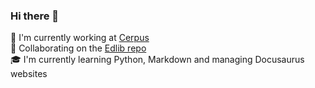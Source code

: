 ### Hi there 👋

<!--
**Kamelon7/Kamelon7** is a ✨ _special_ ✨ repository because its `README.md` (this file) appears on your GitHub profile.

Here are some ideas to get you started:

- 🔭 I’m currently working on ...
- 🌱 I’m currently learning ...
- 👯 I’m looking to collaborate on ...
- 🤔 I’m looking for help with ...
- 💬 Ask me about ...
- 📫 How to reach me: ...
- 😄 Pronouns: ...
- ⚡ Fun fact: ...
-->

💼 I'm currently working at [Cerpus](https://cerpus.com/)  
🙌 Collaborating on the [Edlib repo](https://github.com/cerpus/Edlib)  
🎓 I'm currently learning Python, Markdown and managing Docusaurus websites  
